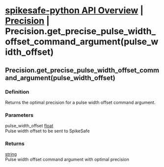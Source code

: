 # [spikesafe-python API Overview](/spikesafe_python_lib_docs/README.md) | [Precision](/spikesafe_python_lib_docs/Precision/README.md) | Precision.get_precise_pulse_width_offset_command_argument(pulse_width_offset)

## Precision.get_precise_pulse_width_offset_command_argument(pulse_width_offset)

### Definition
Returns the optimal precision for a pulse width offset command argument.

### Parameters
pulse_width_offset [float](https://docs.python.org/3/library/functions.html#float)  
Pulse width offset to be sent to SpikeSafe
    
### Returns
[string](https://docs.python.org/3/library/string.html)  
Pulse width offset command argument with optimal precision
